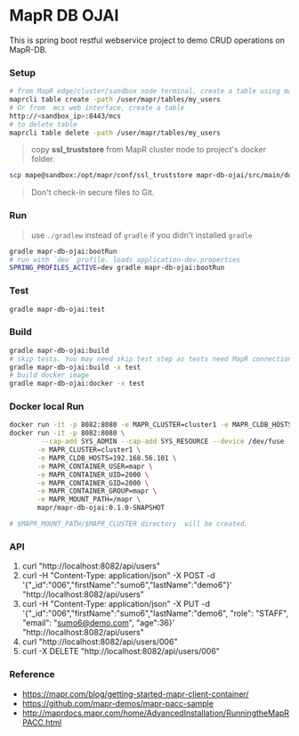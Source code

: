 MapR DB OJAI
============
This is spring boot restful webservice project to demo CRUD operations on MapR-DB.

### Setup
```bash
# from MapR edge/cluster/sandbox node terminal, create a table using maprcli:
maprcli table create -path /user/mapr/tables/my_users
# Or from  mcs web interface, create a table
http://<sandbox_ip>:8443/mcs
# to delete table
maprcli table delete -path /user/mapr/tables/my_users
```
> copy **ssl_truststore** from MapR cluster node to project's docker folder.
```bash
scp mape@sandbox:/opt/mapr/conf/ssl_truststore mapr-db-ojai/src/main/docker/
```
> Don't check-in secure files to Git.

### Run
> use `./gradlew` instead of `gradle` if you didn't installed `gradle`
```bash
gradle mapr-db-ojai:bootRun
# run with `dev` profile. loads application-dev.properties
SPRING_PROFILES_ACTIVE=dev gradle mapr-db-ojai:bootRun
```
### Test
```bash
gradle mapr-db-ojai:test
```
### Build
```bash
gradle mapr-db-ojai:build
# skip tests. You may need skip test step as tests need MapR connection. 
gradle mapr-db-ojai:build -x test
# build docker image
gradle mapr-db-ojai:docker -x test
```

### Docker local Run
```bash
docker run -it -p 8082:8080 -e MAPR_CLUSTER=cluster1 -e MAPR_CLDB_HOSTS=192.168.56.101 -e MAPR_CONTAINER_USER=mapr -e MAPR_CONTAINER_UID=2000 -e MAPR_CONTAINER_GID=2000 -e MAPR_CONTAINER_GROUP=mapr mapr/mapr-db-ojai:0.1.0-SNAPSHOT
docker run -it -p 8082:8080 \
        --cap-add SYS_ADMIN --cap-add SYS_RESOURCE --device /dev/fuse  \
       -e MAPR_CLUSTER=cluster1 \
       -e MAPR_CLDB_HOSTS=192.168.56.101 \
       -e MAPR_CONTAINER_USER=mapr \
       -e MAPR_CONTAINER_UID=2000 \
       -e MAPR_CONTAINER_GID=2000 \
       -e MAPR_CONTAINER_GROUP=mapr \
       -e MAPR_MOUNT_PATH=/mapr \
       mapr/mapr-db-ojai:0.1.0-SNAPSHOT

# $MAPR_MOUNT_PATH/$MAPR_CLUSTER directory  will be created.
```

### API
1. curl "http://localhost:8082/api/users"
2. curl -H "Content-Type: application/json" -X POST -d '{"_id":"006","firstName":"sumo6","lastName":"demo6"}' "http://localhost:8082/api/users"
3. curl -H "Content-Type: application/json" -X PUT -d '{"_id":"006","firstName":"sumo6","lastName":"demo6", "role": "STAFF", "email": "sumo6@demo.com", "age":36}' "http://localhost:8082/api/users"
4. curl "http://localhost:8082/api/users/006"
5. curl -X DELETE "http://localhost:8082/api/users/006"

### Reference

* https://mapr.com/blog/getting-started-mapr-client-container/
* https://github.com/mapr-demos/mapr-pacc-sample
* http://maprdocs.mapr.com/home/AdvancedInstallation/RunningtheMapRPACC.html